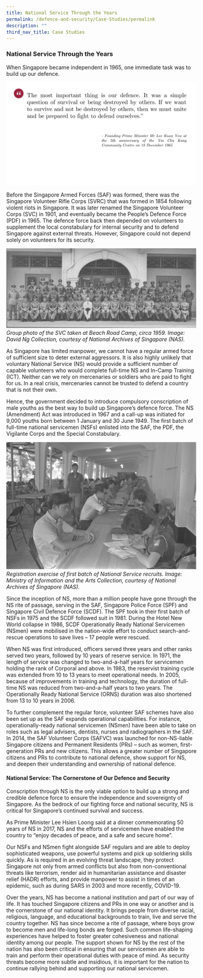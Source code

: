 ```yaml
---
title: National Service Through the Years
permalink: /defence-and-security/Case-Studies/permalink
description: ""
third_nav_title: Case Studies
---
```

### National Service Through the Years

When Singapore became independent in 1965, one immediate task was to build up our defence. 

![](/images/Defence/Defence%208.jpg)

Before the Singapore Armed Forces (SAF) was formed, there was the Singapore Volunteer Rifle Corps (SVRC) that was formed in 1854 following violent riots in Singapore. It was later renamed the Singapore Volunteer Corps (SVC) in 1901, and eventually became the People’s Defence Force (PDF) in 1965. The defence force back then depended on volunteers to supplement the local constabulary for internal security and to defend Singapore against external threats. However, Singapore could not depend solely on volunteers for its security. 

![](/images/Defence/SVC.jpg)
*Group photo of the SVC taken at Beach Road Camp, circa 1959. Image: David Ng Collection, courtesy of National Archives of Singapore (NAS).*

As Singapore has limited manpower, we cannot have a regular armed force of sufficient size to deter external aggressors. It is also highly unlikely that voluntary National Service (NS) would provide a sufficient number of capable volunteers who would complete full-time NS and In-Camp Training (ICT). Neither can we rely on mercenaries or soldiers who are paid to fight for us. In a real crisis, mercenaries cannot be trusted to defend a country that is not their own.
	
Hence, the government decided to introduce compulsory conscription of male youths as the best way to build up Singapore’s defence force. The NS (Amendment) Act was introduced in 1967 and a call-up was initiated for 9,000 youths born between 1 January and 30 June 1949. The first batch of full-time national servicemen (NSFs) enlisted into the SAF, the PDF, the Vigilante Corps and the Special Constabulary. 

![](/images/Defence/NS%20Registration.jpg)
*Registration exercise of first batch of National Service recruits. Image: Ministry of Information and the Arts Collection, courtesy of National Archives of Singapore (NAS).*

Since the inception of NS, more than a million people have gone through the NS rite of passage, serving in the SAF, Singapore Police Force (SPF) and Singapore Civil Defence Force (SCDF). The SPF took in their first batch of NSFs in 1975 and the SCDF followed suit in 1981. During the Hotel New World collapse in 1986, SCDF Operationally Ready National Servicemen (NSmen) were mobilised in the nation-wide effort to conduct search-and-rescue operations to save lives – 17 people were rescued.

When NS was first introduced, officers served three years and other ranks served two years, followed by 10 years of reserve service. In 1971, the length of service was changed to two-and-a-half years for servicemen holding the rank of Corporal and above. In 1983, the reservist training cycle was extended from 10 to 13 years to meet operational needs. In 2005, because of improvements in training and technology, the duration of full-time NS was reduced from two-and-a-half years to two years. The Operationally Ready National Service (ORNS) duration was also shortened from 13 to 10 years in 2006. 
	
To further complement the regular force, volunteer SAF schemes have also been set up as the SAF expands operational capabilities. For instance, operationally-ready national servicemen (NSmen) have been able to take on roles such as legal advisers, dentists, nurses and radiographers in the SAF. In 2014, the SAF Volunteer Corps (SAFVC) was launched for non-NS-liable Singapore citizens and Permanent Residents (PRs) – such as women, first-generation PRs and new citizens. This allows a greater number of Singapore citizens and PRs to contribute to national defence, show support for NS, and deepen their understanding and ownership of national defence.

####	National Service: The Cornerstone of Our Defence and Security 
Conscription through NS is the only viable option to build up a strong and credible defence force to ensure the independence and sovereignty of Singapore. As the bedrock of our fighting force and national security, NS is critical for Singapore’s continued survival and success. 
	
As Prime Minister Lee Hsien Loong said at a dinner commemorating 50 years of NS in 2017, NS and the efforts of servicemen have enabled the country to “enjoy decades of peace, and a safe and secure home”.
	
Our NSFs and NSmen fight alongside SAF regulars and are able to deploy sophisticated weapons, use powerful systems and pick up soldiering skills quickly. As is required in an evolving threat landscape, they protect Singapore not only from armed conflicts but also from non-conventional threats like terrorism, render aid in humanitarian assistance and disaster relief (HADR) efforts, and provide manpower to assist in times of an epidemic, such as during SARS in 2003 and more recently, COVID-19. 
	
Over the years, NS has become a national institution and part of our way of life. It has touched Singapore citizens and PRs in one way or another and is the cornerstone of our national identity. It brings people from diverse racial, religious, language, and educational backgrounds to train, live and serve the country together. NS has since become a rite of passage, where boys grow to become men and life-long bonds are forged. Such common life-shaping experiences have helped to foster greater cohesiveness and national identity among our people. The support shown for NS by the rest of the nation has also been critical in ensuring that our servicemen are able to train and perform their operational duties with peace of mind. As security threats become more subtle and insidious, it is important for the nation to continue rallying behind and supporting our national servicemen.
